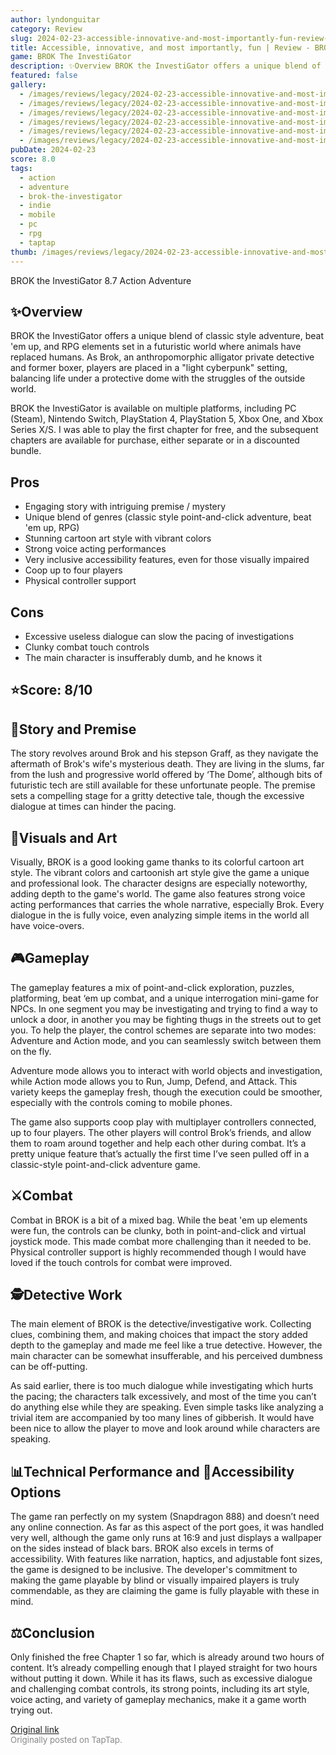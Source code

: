 ```yaml
---
author: lyndonguitar
category: Review
slug: 2024-02-23-accessible-innovative-and-most-importantly-fun-review-brok-the-investigator
title: Accessible, innovative, and most importantly, fun | Review - BROK the InvestiGator
game: BROK The InvestiGator
description: ✨Overview BROK the InvestiGator offers a unique blend of classic style adventure, beat 'em up, and RPG elements set in a futuristic world where animals have replaced humans. As Brok, an anthropomorphic alligator private detective and former boxer, players are placed in a "light cyberpunk" setting, balancing life under a protective dome with the struggles of the outside world.
featured: false
gallery:
  - /images/reviews/legacy/2024-02-23-accessible-innovative-and-most-importantly-fun--review---brok-the-investigator-0.avif
  - /images/reviews/legacy/2024-02-23-accessible-innovative-and-most-importantly-fun--review---brok-the-investigator-1.avif
  - /images/reviews/legacy/2024-02-23-accessible-innovative-and-most-importantly-fun--review---brok-the-investigator-2.avif
  - /images/reviews/legacy/2024-02-23-accessible-innovative-and-most-importantly-fun--review---brok-the-investigator-3.avif
  - /images/reviews/legacy/2024-02-23-accessible-innovative-and-most-importantly-fun--review---brok-the-investigator-4.avif
  - /images/reviews/legacy/2024-02-23-accessible-innovative-and-most-importantly-fun--review---brok-the-investigator-5.avif
pubDate: 2024-02-23
score: 8.0
tags:
  - action
  - adventure
  - brok-the-investigator
  - indie
  - mobile
  - pc
  - rpg
  - taptap
thumb: /images/reviews/legacy/2024-02-23-accessible-innovative-and-most-importantly-fun--review---brok-the-investigator-0.avif
---
```


BROK the InvestiGator
8.7
Action
Adventure


## ✨Overview
BROK the InvestiGator offers a unique blend of classic style adventure, beat 'em up, and RPG elements set in a futuristic world where animals have replaced humans. As Brok, an anthropomorphic alligator private detective and former boxer, players are placed in a "light cyberpunk" setting, balancing life under a protective dome with the struggles of the outside world.

BROK the InvestiGator is available on multiple platforms, including PC (Steam), Nintendo Switch, PlayStation 4, PlayStation 5, Xbox One, and Xbox Series X/S. I was able to play the first chapter for free, and the subsequent chapters are available for purchase, either separate or in a discounted bundle.




## Pros
- Engaging story with intriguing premise / mystery
- Unique blend of genres (classic style point-and-click adventure, beat 'em up, RPG)
- Stunning cartoon art style with vibrant colors
- Strong voice acting performances
- Very inclusive accessibility features, even for those visually impaired
- Coop up to four players
- Physical controller support
## Cons
- Excessive useless dialogue can slow the pacing of investigations
- Clunky combat touch controls
- The main character is insufferably dumb, and he knows it



## ⭐️Score: 8/10


## 📖Story and Premise
The story revolves around Brok and his stepson Graff, as they navigate the aftermath of Brok's wife's mysterious death. They are living in the slums, far from the lush and progressive world offered by ‘The Dome’, although bits of futuristic tech are still available for these unfortunate people. The premise sets a compelling stage for a gritty detective tale, though the excessive dialogue at times can hinder the pacing.


## 🎨Visuals and Art
Visually, BROK is a good looking game thanks to its colorful cartoon art style. The vibrant colors and cartoonish art style give the game a unique and professional look. The character designs are especially noteworthy, adding depth to the game's world. The game also features strong voice acting performances that carries the whole narrative, especially Brok. Every dialogue in the is fully voice, even analyzing simple items in the world all have voice-overs.


## 🎮Gameplay
The gameplay features a mix of point-and-click exploration, puzzles, platforming, beat ‘em up combat, and a unique interrogation mini-game for NPCs. In one segment you may be investigating and trying to find a way to unlock a door, in another you may be fighting thugs in the streets out to get you. To help the player, the control schemes are separate into two modes: Adventure and Action mode, and you can seamlessly switch between them on the fly.

Adventure mode allows you to interact with world objects and investigation, while Action mode allows you to Run, Jump, Defend, and Attack. This variety keeps the gameplay fresh, though the execution could be smoother, especially with the controls coming to mobile phones.

The game also supports coop play with multiplayer controllers connected, up to four players. The other players will control Brok’s friends, and allow them to roam around together and help each other during combat. It’s a pretty unique feature that’s actually the first time I’ve seen pulled off in a classic-style point-and-click adventure game.


## ⚔️Combat
Combat in BROK is a bit of a mixed bag. While the beat 'em up elements were fun, the controls can be clunky, both in point-and-click and virtual joystick mode. This made combat more challenging than it needed to be. Physical controller support is highly recommended though I would have loved if the touch controls for combat were improved.


## 🕵Detective Work
The main element of BROK is the detective/investigative work. Collecting clues, combining them, and making choices that impact the story added depth to the gameplay and made me feel like a true detective. However, the main character can be somewhat insufferable, and his perceived dumbness can be off-putting.

As said earlier, there is too much dialogue while investigating which hurts the pacing; the characters talk excessively, and most of the time you can’t do anything else while they are speaking. Even simple tasks like analyzing a trivial item are accompanied by too many lines of gibberish. It would have been nice to allow the player to move and look around while characters are speaking.


## 📊Technical Performance and 🦽Accessibility Options
The game ran perfectly on my system (Snapdragon 888) and doesn’t need any online connection. As far as this aspect of the port goes, it was handled very well, although the game only runs at 16:9 and just displays a wallpaper on the sides instead of black bars. BROK also excels in terms of accessibility. With features like narration, haptics, and adjustable font sizes, the game is designed to be inclusive. The developer's commitment to making the game playable by blind or visually impaired players is truly commendable, as they are claiming the game is fully playable with these in mind.


## ⚖️Conclusion
Only finished the free Chapter 1 so far, which is already around two hours of content. It’s already compelling enough that I played straight for two hours without putting it down. While it has its flaws, such as excessive dialogue and challenging combat controls, its strong points, including its art style, voice acting, and variety of gameplay mechanics, make it a game worth trying out.

[Original link](https://www.taptap.io/post/7040316)<br><span style="font-size: 0.95em; color: #888;">Originally posted on TapTap.</span>
